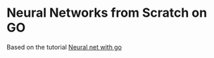 # Neural Networks from Scratch on GO
Based on the tutorial [Neural net with go](https://datadan.io/blog/neural-net-with-go)